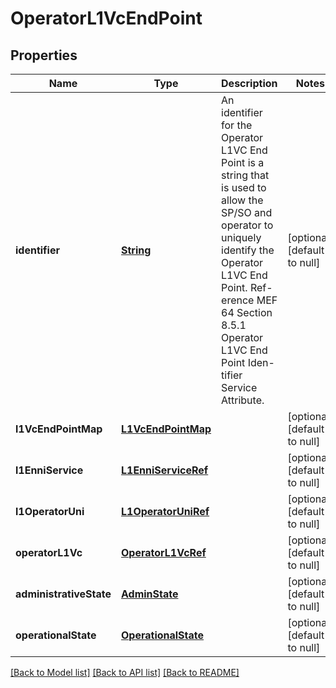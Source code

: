 # OperatorL1VcEndPoint
## Properties

Name | Type | Description | Notes
------------ | ------------- | ------------- | -------------
**identifier** | [**String**](string.md) | An identifier for the Operator L1VC End Point is a string that is used to allow the SP/SO and operator to uniquely identify the Operator L1VC End Point. Ref-erence MEF 64 Section 8.5.1 Operator L1VC End Point Iden-tifier Service Attribute. | [optional] [default to null]
**l1VcEndPointMap** | [**L1VcEndPointMap**](L1VcEndPointMap.md) |  | [optional] [default to null]
**l1EnniService** | [**L1EnniServiceRef**](L1EnniServiceRef.md) |  | [optional] [default to null]
**l1OperatorUni** | [**L1OperatorUniRef**](L1OperatorUniRef.md) |  | [optional] [default to null]
**operatorL1Vc** | [**OperatorL1VcRef**](OperatorL1VcRef.md) |  | [optional] [default to null]
**administrativeState** | [**AdminState**](AdminState.md) |  | [optional] [default to null]
**operationalState** | [**OperationalState**](OperationalState.md) |  | [optional] [default to null]

[[Back to Model list]](../README.md#documentation-for-models) [[Back to API list]](../README.md#documentation-for-api-endpoints) [[Back to README]](../README.md)

